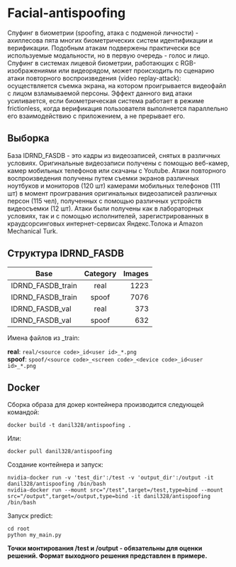 # Facial-antispoofing

Спуфинг в биометрии (spoofing, атака с подменой личности) - ахиллесова пята многих биометрических систем идентификации и верификации. Подобным атакам подвержены практически все используемые модальности, но в первую очередь - голос и лицо. Спуфинг в системах лицевой биометрии, работающих с RGB-изображениями или видеорядом, может происходить по сценарию атаки повторного воспроизведения (video replay-attack): осуществляется съемка экрана, на котором проигрывается видеофайл с лицом взламываемой персоны. Эффект данного вид атаки усиливается, если биометрическая система работает в режиме frictionless, когда верификация пользователя выполняется параллельно его взаимодействию с приложением, а не прерывает его.

## Выборка
База IDRND_FASDB - это кадры из видеозаписей, снятых в различных условиях. 
Оригинальные видеозаписи получены с помощью веб-камер, камер мобильных телефонов или скачаны c Youtube.
Атаки повторного воспроизведения получены путем съемки экранов различных ноутбуков и мониторов (120 шт) камерами мобильных телефонов (111 шт) в момент проигравания оригинальных видеозаписей различных персон (115 чел), полученных с помощью различных устройств видеосъемки (12 шт).
Атаки были получены как в лабораторных условиях, так и с помощью исполнителей, зарегистрированных в краудсорсинговых интернет-сервисах Яндекс.Толока и Amazon Mechanical Turk.

## Структура IDRND_FASDB
| Base        | Category           | Images  |
| ------------- |:-------------:| -----:|
| IDRND_FASDB_train | real | 1223 |
| IDRND_FASDB_train | spoof | 7076 |
| IDRND_FASDB_val | real | 373 |
| IDRND_FASDB_val | spoof | 632 |

Имена файлов из _train:

**real**: `real/<source code>_id<user id>_*.png` <br/>
**spoof**: `spoof/<source code>_<screen code>_<device code>_id<user id>_*.png`

## Docker
Сборка образа для докер контейнера производится следующей командой:

    docker build -t danil328/antispoofing .
    
Или:

    docker pull danil328/antispoofing

Создание контейнера и запуск:

    nvidia-docker run -v 'test_dir':/test -v 'output_dir':/output -it danil328/antispoofing /bin/bash
    nvidia-docker run --mount src="/test",target=/test,type=bind --mount src="/output",target=/output,type=bind -it danil328/antispoofing /bin/bash 

    
Запуск predict:

    cd root
    python my_main.py


**Точки монтирования /test и /output - обязательны для оценки решений. Формат выходного решения представлен в примере.**
